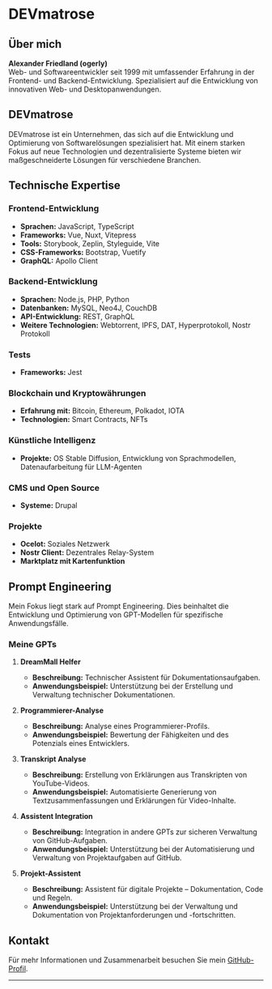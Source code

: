# DEVmatrose

## Über mich

**Alexander Friedland (ogerly)**  
Web- und Softwareentwickler seit 1999 mit umfassender Erfahrung in der Frontend- und Backend-Entwicklung. Spezialisiert auf die Entwicklung von innovativen Web- und Desktopanwendungen.

## DEVmatrose

DEVmatrose ist ein Unternehmen, das sich auf die Entwicklung und Optimierung von Softwarelösungen spezialisiert hat. Mit einem starken Fokus auf neue Technologien und dezentralisierte Systeme bieten wir maßgeschneiderte Lösungen für verschiedene Branchen.

## Technische Expertise

### Frontend-Entwicklung
- **Sprachen:** JavaScript, TypeScript
- **Frameworks:** Vue, Nuxt, Vitepress
- **Tools:** Storybook, Zeplin, Styleguide, Vite
- **CSS-Frameworks:** Bootstrap, Vuetify
- **GraphQL:** Apollo Client

### Backend-Entwicklung
- **Sprachen:** Node.js, PHP, Python
- **Datenbanken:** MySQL, Neo4J, CouchDB
- **API-Entwicklung:** REST, GraphQL
- **Weitere Technologien:** Webtorrent, IPFS, DAT, Hyperprotokoll, Nostr Protokoll

### Tests
- **Frameworks:** Jest

### Blockchain und Kryptowährungen
- **Erfahrung mit:** Bitcoin, Ethereum, Polkadot, IOTA
- **Technologien:** Smart Contracts, NFTs

### Künstliche Intelligenz
- **Projekte:** OS Stable Diffusion, Entwicklung von Sprachmodellen, Datenaufarbeitung für LLM-Agenten

### CMS und Open Source
- **Systeme:** Drupal

### Projekte
- **Ocelot:** Soziales Netzwerk
- **Nostr Client:** Dezentrales Relay-System
- **Marktplatz mit Kartenfunktion**

## Prompt Engineering

Mein Fokus liegt stark auf Prompt Engineering. Dies beinhaltet die Entwicklung und Optimierung von GPT-Modellen für spezifische Anwendungsfälle.

### Meine GPTs

1. **DreamMall Helfer**
   - **Beschreibung:** Technischer Assistent für Dokumentationsaufgaben.
   - **Anwendungsbeispiel:** Unterstützung bei der Erstellung und Verwaltung technischer Dokumentationen.

2. **Programmierer-Analyse**
   - **Beschreibung:** Analyse eines Programmierer-Profils.
   - **Anwendungsbeispiel:** Bewertung der Fähigkeiten und des Potenzials eines Entwicklers.

3. **Transkript Analyse**
   - **Beschreibung:** Erstellung von Erklärungen aus Transkripten von YouTube-Videos.
   - **Anwendungsbeispiel:** Automatisierte Generierung von Textzusammenfassungen und Erklärungen für Video-Inhalte.

4. **Assistent Integration**
   - **Beschreibung:** Integration in andere GPTs zur sicheren Verwaltung von GitHub-Aufgaben.
   - **Anwendungsbeispiel:** Unterstützung bei der Automatisierung und Verwaltung von Projektaufgaben auf GitHub.

5. **Projekt-Assistent**
   - **Beschreibung:** Assistent für digitale Projekte – Dokumentation, Code und Regeln.
   - **Anwendungsbeispiel:** Unterstützung bei der Verwaltung und Dokumentation von Projektanforderungen und -fortschritten.

## Kontakt

Für mehr Informationen und Zusammenarbeit besuchen Sie mein [GitHub-Profil](https://github.com/ogerly).

---


